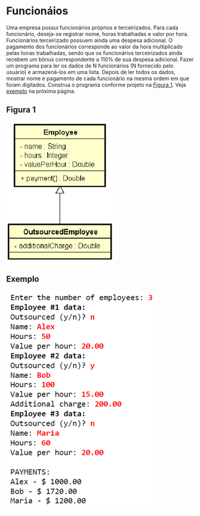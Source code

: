 # Funcionáios

Uma empresa possui funcionários próprios e terceirizados. Para cada funcionário, deseja-se registrar nome, horas 
trabalhadas e valor por hora. Funcionários terceirizado possuem ainda uma despesa adicional. O pagamento dos 
funcionários corresponde ao valor da hora multiplicado pelas horas trabalhadas, sendo que os funcionários 
terceirizados ainda recebem um bônus correspondente a 110% de sua despesa adicional. Fazer um programa para ler os 
dados de N funcionários (N fornecido pelo usuário) e armazená-los em uma lista. Depois de ler todos os dados, 
mostrar nome e pagamento de cada funcionário na mesma ordem em que foram digitados. Construa o programa conforme 
projeto na [Figura 1](#figura-1). Veja [exemplo](#exemplo) na próxima página.

## Figura 1

![img.png](../../imagens/img36.png)

## Exemplo

![img.png](../../imagens/img37.png)